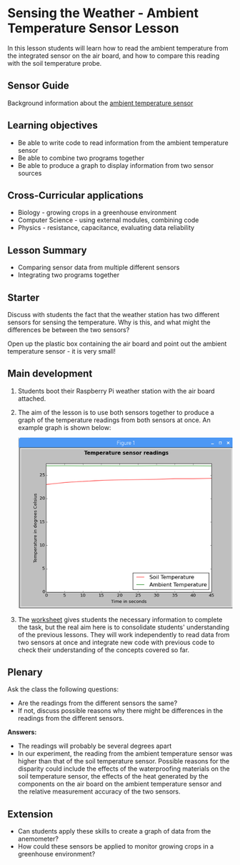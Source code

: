 #  Sensing the Weather - Ambient Temperature Sensor Lesson

In this lesson students will learn how to read the ambient temperature from the integrated sensor on the air board, and how to compare this reading with the soil temperature probe.

## Sensor Guide

Background information about the [ambient temperature sensor](about.md)

## Learning objectives

- Be able to write code to read information from the ambient temperature sensor
- Be able to combine two programs together
- Be able to produce a graph to display information from two sensor sources

## Cross-Curricular applications

- Biology - growing crops in a greenhouse environment
- Computer Science - using external modules, combining code
- Physics - resistance, capacitance, evaluating data reliability

## Lesson Summary

- Comparing sensor data from multiple different sensors
- Integrating two programs together

## Starter

Discuss with students the fact that the weather station has two different sensors for sensing the temperature. Why is this, and what might the differences be between the two sensors?

Open up the plastic box containing the air board and point out the ambient temperature sensor - it is very small!

## Main development

1. Students boot their Raspberry Pi weather station with the air board attached. 

1. The aim of the lesson is to use both sensors together to produce a graph of the temperature readings from both sensors at once. An example graph is shown below:

	![Temperature Graph](images/temperature_graph.png)

1. The [worksheet](worksheet.md) gives students the necessary information to complete the task, but the real aim here is to consolidate students' understanding of the previous lessons. They will work independently to read data from two sensors at once and integrate new code with previous code to check their understanding of the concepts covered so far. 

## Plenary

Ask the class the following questions:

- Are the readings from the different sensors the same? 
- If not, discuss possible reasons why there might be differences in the readings from the different sensors.

**Answers:**

- The readings will probably be several degrees apart
- In our experiment, the reading from the ambient temperature sensor was higher than that of the soil temperature sensor. Possible reasons for the disparity could include the effects of the waterproofing materials on the soil temperature sensor, the effects of the heat generated by the components on the air board on the ambient temperature sensor and the relative measurement accuracy of the two sensors.


## Extension

- Can students apply these skills to create a graph of data from the anemometer?
- How could these sensors be applied to monitor growing crops in a greenhouse environment?
